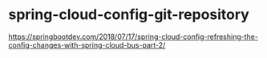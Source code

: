 # spring-cloud-config-git-repository

https://springbootdev.com/2018/07/17/spring-cloud-config-refreshing-the-config-changes-with-spring-cloud-bus-part-2/
